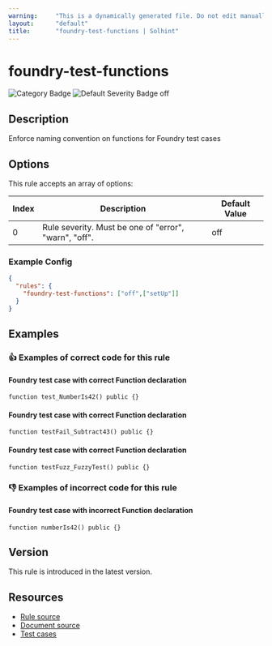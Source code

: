 ```yaml
---
warning:     "This is a dynamically generated file. Do not edit manually."
layout:      "default"
title:       "foundry-test-functions | Solhint"
---
```


# foundry-test-functions
![Category Badge](https://img.shields.io/badge/-Style%20Guide%20Rules-informational)
![Default Severity Badge off](https://img.shields.io/badge/Default%20Severity-off-undefined)

## Description
Enforce naming convention on functions for Foundry test cases

## Options
This rule accepts an array of options:

| Index | Description                                           | Default Value |
| ----- | ----------------------------------------------------- | ------------- |
| 0     | Rule severity. Must be one of "error", "warn", "off". | off           |


### Example Config
```json
{
  "rules": {
    "foundry-test-functions": ["off",["setUp"]]
  }
}
```


## Examples
### 👍 Examples of **correct** code for this rule

#### Foundry test case with correct Function declaration

```solidity
function test_NumberIs42() public {}
```

#### Foundry test case with correct Function declaration

```solidity
function testFail_Subtract43() public {}
```

#### Foundry test case with correct Function declaration

```solidity
function testFuzz_FuzzyTest() public {}
```

### 👎 Examples of **incorrect** code for this rule

#### Foundry test case with incorrect Function declaration

```solidity
function numberIs42() public {}
```

## Version
This rule is introduced in the latest version.

## Resources
- [Rule source](https://github.com/solhint-community/solhint-community/tree/master/lib/rules/naming/foundry-test-functions.js)
- [Document source](https://github.com/solhint-community/solhint-community/tree/master/docs/rules/naming/foundry-test-functions.md)
- [Test cases](https://github.com/solhint-community/solhint-community/tree/master/test/rules/naming/foundry-test-functions.js)
